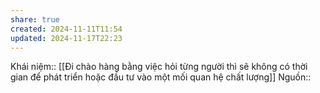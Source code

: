 ```yaml
---
share: true
created: 2024-11-11T11:54
updated: 2024-11-17T22:23
---
```

Khái niệm:: 
[[Đi chào hàng bằng việc hỏi từng người thì sẽ không có thời gian để phát triển hoặc đầu tư vào một mối quan hệ chất lượng]]
Nguồn:: 
